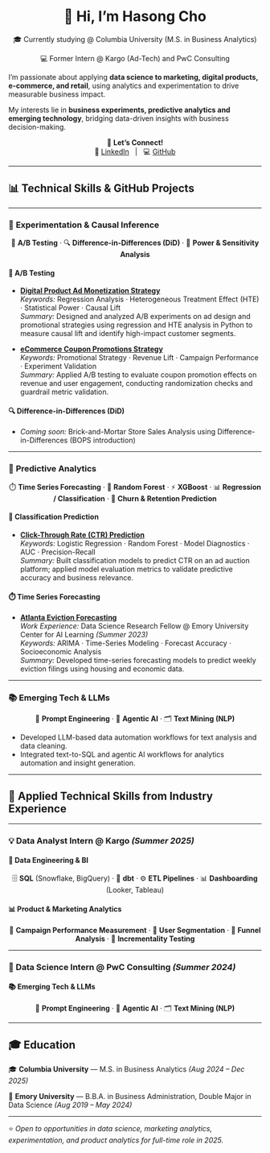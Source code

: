 <h1 align="center">👋 Hi, I’m Hasong Cho</h1>


<p align="center">
🎓 Currently studying @ Columbia University (M.S. in Business Analytics)
</p>


<p align="center">
💻 Former Intern @ Kargo (Ad-Tech) and PwC Consulting  
</p>


I’m passionate about applying **data science to marketing, digital products, e-commerce, and retail**, using analytics and experimentation to drive measurable business impact.  

My interests lie in **business experiments, predictive analytics and emerging technology**, bridging data-driven insights with business decision-making.  


<p align="center">
🤝 <b>Let’s Connect!</b><br>
🔗 <a href="https://www.linkedin.com/in/hasongcho]">LinkedIn</a> &nbsp; | &nbsp;
💻 <a href="https://github.com/hasongc01">GitHub</a>
</p>

---

## 📊 Technical Skills & GitHub Projects

---

### 🧪 **Experimentation & Causal Inference**

<p align="center">
🎯 <b>A/B Testing</b> · 🔍 <b>Difference-in-Differences (DiD)</b> · 🧩 <b>Power & Sensitivity Analysis</b>
</p>

#### 🎯 A/B Testing  
- [**Digital Product Ad Monetization Strategy**](https://github.com/hasongc01/A-B-Testing-Ad-Monetization-Strategy)  
  *Keywords:* Regression Analysis · Heterogeneous Treatment Effect (HTE) · Statistical Power · Causal Lift  
  *Summary:* Designed and analyzed A/B experiments on ad design and promotional strategies using regression and HTE analysis in Python to measure causal lift and identify high-impact customer segments.  

- [**eCommerce Coupon Promotions Strategy**](https://github.com/hasongc01/A-B-Testing-Coupon-Campaign)  
  *Keywords:* Promotional Strategy · Revenue Lift · Campaign Performance · Experiment Validation  
  *Summary:* Applied A/B testing to evaluate coupon promotion effects on revenue and user engagement, conducting randomization checks and guardrail metric validation.  

#### 🔍 Difference-in-Differences (DiD)  
- *Coming soon:* Brick-and-Mortar Store Sales Analysis using Difference-in-Differences (BOPS introduction)  

---

### 🤖 **Predictive Analytics**

<p align="center">
⏱️ <b>Time Series Forecasting</b> · 🌲 <b>Random Forest</b> · ⚡ <b>XGBoost</b> · 📊 <b>Regression / Classification</b> · 🔮 <b>Churn & Retention Prediction</b>
</p>

#### 🌲 Classification Prediction  
- [**Click-Through Rate (CTR) Prediction**](https://github.com/hasongc01/A-B-Testing-Ad-Monetization-Strategy)  
  *Keywords:* Logistic Regression · Random Forest · Model Diagnostics · AUC · Precision-Recall  
  *Summary:* Built classification models to predict CTR on an ad auction platform; applied model evaluation metrics to validate predictive accuracy and business relevance.  

#### ⏱️ Time Series Forecasting  
- [**Atlanta Eviction Forecasting**](https://github.com/hasongc01/Atlanta_Eviction_Prediction)  
  *Work Experience:* Data Science Research Fellow @ Emory University Center for AI Learning *(Summer 2023)*  
  *Keywords:* ARIMA · Time-Series Modeling · Forecast Accuracy · Socioeconomic Analysis  
  *Summary:* Developed time-series forecasting models to predict weekly eviction filings using housing and economic data.  

---

### 📚 **Emerging Tech & LLMs**

<p align="center">
💬 <b>Prompt Engineering</b> · 🤖 <b>Agentic AI</b> · 🗂️ <b>Text Mining (NLP)</b>
</p>

- Developed LLM-based data automation workflows for text analysis and data cleaning.  
- Integrated text-to-SQL and agentic AI workflows for analytics automation and insight generation.  

---

## 🧠 Applied Technical Skills from Industry Experience

---

### 💡 Data Analyst Intern @ Kargo *(Summer 2025)*

#### 🧱 Data Engineering & BI  
<p align="center">
🗄️ <b>SQL</b> (Snowflake, BigQuery) · 🧭 <b>dbt</b> · ⚙️ <b>ETL Pipelines</b> · 📊 <b>Dashboarding</b> (Looker, Tableau)
</p>

#### 📊 Product & Marketing Analytics  
<p align="center">
📢 <b>Campaign Performance Measurement</b> · 👥 <b>User Segmentation</b> · 🛒 <b>Funnel Analysis</b> · 🚀 <b>Incrementality Testing</b>
</p>

---

### 🧩 Data Science Intern @ PwC Consulting *(Summer 2024)*

#### 📚 Emerging Tech & LLMs  
<p align="center">
💬 <b>Prompt Engineering</b> · 🧠 <b>Agentic AI</b> · 🗂️ <b>Text Mining (NLP)</b>
</p> 

---

## 🎓 Education

🎓 **Columbia University** — M.S. in Business Analytics *(Aug 2024 – Dec 2025)*  

🏫 **Emory University** — B.B.A. in Business Administration, Double Major in Data Science *(Aug 2019 – May 2024)*  

---

⭐️ *Open to opportunities in data science, marketing analytics, experimentation, and product analytics for full-time role in 2025.*

